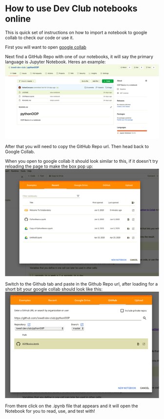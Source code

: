 # How to use Dev Club notebooks online
This is quick set of instructions on how to import a notebook to google collab to check our code or use it.

First you will want to open [google collab](https://colab.research.google.com)

Next find a GitHub Repo with one of our notebooks, it will say the primary language is Jupyter Notebook. Heres an example:
![Jupyter Notebook Github Repo](https://github.com/lowell-dev-club/How-to-use-our-notebooks/raw/master/example-repo.png)

After that you will need to copy the GitHub Repo url. Then head back to Google Collab. 

When you open to google collab it should look similar to this, if it doesn't try reloading the page to make the box pop up:
![Google Collab loading page](https://github.com/lowell-dev-club/How-to-use-our-notebooks/raw/master/google-collab-open.png)

Switch to the Github tab and paste in the Github Repo url, after loading for a short bit your google collab should look like this:
![Google Collab loading github repo](https://github.com/lowell-dev-club/How-to-use-our-notebooks/raw/master/google-collab-github.png)

From there click on the .ipynb file that appears and it will open the Notebook for you to read, use, and test with!
